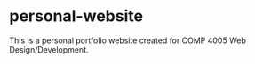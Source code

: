 # personal-website
This is a personal portfolio website created for COMP 4005 Web Design/Development.
